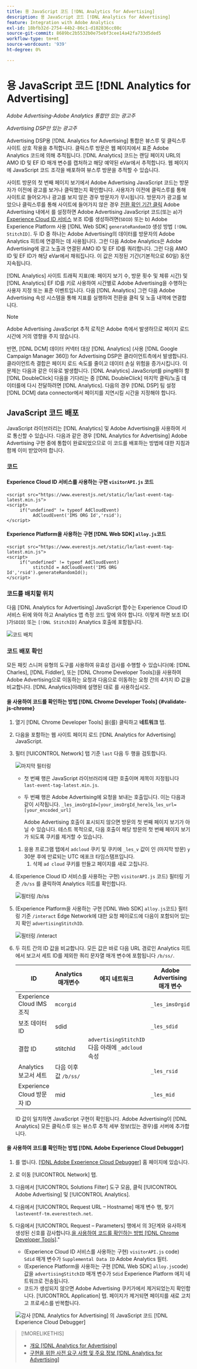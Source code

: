 ```yaml
---
title: 용 JavaScript 코드 [!DNL Analytics for Advertising]
description: 용 JavaScript 코드 [!DNL Analytics for Advertising]
feature: Integration with Adobe Analytics
exl-id: 18bfb32d-2754-44b2-86c1-d102836cc08c
source-git-commit: 8689bc2b5532b0e75ebf3cee14a42fa733d5ded5
workflow-type: tm+mt
source-wordcount: '939'
ht-degree: 0%

---
```


# 용 JavaScript 코드 [!DNL Analytics for Advertising]

*Adobe Advertising-Adobe Analytics 통합만 있는 광고주*

*Advertising DSP만 있는 광고주*

Advertising DSP용 [!DNL Analytics for Advertising] 통합은 뷰스루 및 클릭스루 사이트 상호 작용을 추적합니다. 클릭스루 방문은 웹 페이지에서 표준 Adobe Analytics 코드에 의해 추적됩니다. [!DNL Analytics] 코드는 랜딩 페이지 URL의 AMO ID 및 EF ID 매개 변수를 캡처하고 해당 예약된 eVar에서 추적합니다. 웹 페이지에 JavaScript 코드 조각을 배포하여 뷰스루 방문을 추적할 수 있습니다.

사이트 방문의 첫 번째 페이지 보기에서 Adobe Advertising JavaScript 코드는 방문자가 이전에 광고를 보거나 클릭했는지 확인합니다. 사용자가 이전에 클릭스루를 통해 사이트로 들어오거나 광고를 보지 않은 경우 방문자가 무시됩니다. 방문자가 광고를 보았으나 클릭스루를 통해 사이트에 들어가지 않은 경우 [전환 확인 기간 클릭](/help/integrations/analytics/prerequisites.md#lookback-a4adc) Adobe Advertising 내에서 를 설정하면 Adobe Advertising JavaScript 코드(또는 a)가 [Experience Cloud ID 서비스](https://experienceleague.adobe.com/docs/id-service/using/home.html) 보조 ID를 생성하려면(`SDID`) 또는 b) Adobe Experience Platform 사용 [!DNL Web SDK] `generateRandomID` 생성 방법 `[!DNL StitchID]`. 두 ID 중 하나는 Adobe Advertising의 데이터를 방문자의 Adobe Analytics 히트에 연결하는 데 사용됩니다. 그런 다음 Adobe Analytics은 Adobe Advertising에 광고 노출과 연결된 AMO ID 및 EF ID를 쿼리합니다. 그런 다음 AMO ID 및 EF ID가 해당 eVar에서 채워집니다. 이 값은 지정된 기간(기본적으로 60일) 동안 지속됩니다.

[!DNL Analytics] 사이트 트래픽 지표(예: 페이지 보기 수, 방문 횟수 및 체류 시간) 및 [!DNL Analytics] EF ID를 키로 사용하여 시간별로 Adobe Advertising을 수행하는 사용자 지정 또는 표준 이벤트입니다. 다음 [!DNL Analytics] 그런 다음 Adobe Advertising 속성 시스템을 통해 지표를 실행하여 전환을 클릭 및 노출 내역에 연결합니다.

>[!NOTE]
>
>Adobe Advertising JavaScript 추적 로직은 Adobe 측에서 발생하므로 페이지 로드 시간에 거의 영향을 주지 않습니다.
>
>반면, [!DNL DCM] 데이터 커넥터 대상 [!DNL Analytics] (사용 [!DNL Google Campaign Manager 360]) for Advertising DSP은 클라이언트측에서 발생합니다. 클라이언트측 결합은 페이지 로드 속도를 줄이고 데이터 손실 위험을 증가시킵니다. 이 문제는 다음과 같은 이유로 발생합니다. [!DNL Analytics] JavaScript를 ping해야 함 [!DNL DoubleClick] 다음을 기다리는 중 [!DNL DoubleClick] 마지막 클릭/노출 데이터를에 다시 전달하려면 [!DNL Analytics]. 다음의 경우 [!DNL DSP] 팀 설정 [!DNL DCM] data connector에서 페이지를 지연시킬 시간을 지정해야 합니다.

## JavaScript 코드 배포

JavaScript 라이브러리는 [!DNL Analytics] 및 Adobe Advertising을 사용하여 서로 통신할 수 있습니다. 다음과 같은 경우 [!DNL Analytics for Advertising] Adobe Advertising 구현 중에 통합이 완료되었으므로 이 코드를 배포하는 방법에 대한 지침과 함께 이미 받았어야 합니다.

### 코드

#### Experience Cloud ID 서비스를 사용하는 구현 `visitorAPI.js` 코드

```
<script src="https://www.everestjs.net/static/le/last-event-tag-latest.min.js">
<script>
     if("undefined" != typeof AdCloudEvent) 
          AdCloudEvent('IMS ORG Id','rsid');
</script>
```

#### Experience Platform을 사용하는 구현 [!DNL Web SDK] `alloy.js`코드

```
<script src="https://www.everestjs.net/static/le/last-event-tag-latest.min.js">
<script>
     if("undefined" != typeof AdCloudEvent) 
          stitchId = AdCloudEvent('IMS ORG Id','rsid').generateRandomId();
</script>
```

### 코드를 배치할 위치

다음 [!DNL Analytics for Advertising] JavaScript 함수는 Experience Cloud ID 서비스 뒤에 와야 하고 Analytics 앱 측정 코드 앞에 와야 합니다. 이렇게 하면 보조 ID( )가`SDID`) 또는 `[!DNL StitchID]` Analytics 호출에 포함됩니다.

![코드 배치](/help/integrations/assets/a4adc-code-placement.png)

### 코드 배포 확인

모든 패킷 스니퍼 유형의 도구를 사용하여 유효성 검사를 수행할 수 있습니다(예: [!DNL Charles], [!DNL Fiddler], 또는 [!DNL Chrome Developer Tools])을 사용하여 Adobe Advertising으로 이동하는 요청과 다음으로 이동하는 요청 간의 4가지 ID 값을 비교합니다. [!DNL Analytics]아래에 설명된 대로 를 사용하십시오.

#### 을 사용하여 코드를 확인하는 방법 [!DNL Chrome Developer Tools] {#validate-js-chrome}

1. 열기 [!DNL Chrome Developer Tools] 을(를) 클릭하고 **네트워크** 탭.

1. 다음을 포함하는 웹 사이트 페이지 로드 [!DNL Analytics for Advertising] JavaScript.

1. 필터 [!UICONTROL Network] 탭 기준 `last` 다음 두 행을 검토합니다.

   ![마지막 필터링](/help/integrations/assets/a4adc-code-validation-filter-last.png)

   * 첫 번째 행은 JavaScript 라이브러리에 대한 호출이며 제목이 지정됩니다 `last-event-tag-latest.min.js`.
   * 두 번째 행은 Adobe Advertising에 요청을 보내는 호출입니다. 이는 다음과 같이 시작됩니다. `_les_imsOrgId=[your_imsOrgId_here]&_les_url=[your_encoded_url]`

     Adobe Advertising 호출이 표시되지 않으면 방문의 첫 번째 페이지 보기가 아닐 수 있습니다. 테스트 목적으로, 다음 호출이 해당 방문의 첫 번째 페이지 보기가 되도록 쿠키를 제거할 수 있습니다.

   1. 응용 프로그램 탭에서 `adcloud` 쿠키 및 쿠키에 `_les_v` 값이 인 (마지막 방문) `y` 30분 후에 만료되는 UTC 에포크 타임스탬프입니다.
      1. 삭제 `ad cloud` 쿠키를 만들고 페이지를 새로 고칩니다.

1. (Experience Cloud ID 서비스를 사용하는 구현) `visitorAPI.js` 코드) 필터링 기준 `/b/ss` 를 클릭하여 Analytics 히트를 확인합니다.

   ![필터링 `/b/ss`](/help/integrations/assets/a4adc-code-validation-filter-bss.png)

1. (Experience Platform을 사용하는 구현 [!DNL Web SDK] `alloy.js`코드) 필터링 기준 `/interact` Edge Network에 대한 요청 페이로드에 다음이 포함되어 있는지 확인 `advertisingStitchID`.

   ![필터링 `/interact`](/help/integrations/assets/a4adc-code-validation-filter-interact.png)

1. 두 히트 간의 ID 값을 비교합니다. 모든 값은 바로 다음 URL 경로인 Analytics 히트에서 보고서 세트 ID를 제외한 쿼리 문자열 매개 변수에 포함됩니다 `/b/ss/`.

   | ID | Analytics 매개변수 | 에지 네트워크 | Adobe Advertising 매개 변수 |
   | --- | --- | --- | --- |
   | Experience Cloud IMS 조직 | `mcorgid` |  | `_les_imsOrgid` |
   | 보조 데이터 ID | sdid |  | `_les_sdid` |
   | 결합 ID | stitchId | `advertisingStitchID` 다음 아래에 `_adcloud` 속성 |  |
   | Analytics 보고서 세트 | 다음 이후 값 `/b/ss/` | | `_les_rsid` |
   | Experience Cloud 방문자 ID | mid |  | `_les_mid` |

   ID 값이 일치하면 JavaScript 구현이 확인됩니다. Adobe Advertising이 [!DNL Analytics] 모든 클릭스루 또는 뷰스루 추적 세부 정보(있는 경우)를 서버에 추가합니다.

#### 을 사용하여 코드를 확인하는 방법 [!DNL Adobe Experience Cloud Debugger]

1. 를 엽니다. [[!DNL Adobe Experience Cloud Debugger]](https://experienceleague.adobe.com/docs/debugger/using-v2/summary.html) 홈 페이지에 있습니다.
1. 로 이동 [!UICONTROL Network] 탭.
1. 다음에서 [!UICONTROL Solutions Filter] 도구 모음, 클릭 [!UICONTROL Adobe Advertising] 및 [!UICONTROL Analytics].
1. 다음에서 [!UICONTROL Request URL – Hostname] 매개 변수 행, 찾기 `lasteventf-tm.everesttech.net`.
1. 다음에서 [!UICONTROL Request – Parameters] 행에서 의 3단계와 유사하게 생성된 신호를 감사합니다.[을 사용하여 코드를 확인하는 방법 [!DNL Chrome Developer Tools]](#validate-js-chrome).&quot;
   * (Experience Cloud ID 서비스를 사용하는 구현) `visitorAPI.js` code) `Sdid` 매개 변수가 `Supplemental Data ID` Adobe Analytics 필터.
   * (Experience Platform을 사용하는 구현 [!DNL Web SDK] `alloy.js`code) 값을 `advertisingStitchID` 매개 변수가 `Sdid` Experience Platform 에지 네트워크로 전송됩니다.
   * 코드가 생성되지 않으면 Adobe Advertising 쿠키가에서 제거되었는지 확인합니다. [!UICONTROL Application] 탭. 페이지가 제거되면 페이지를 새로 고치고 프로세스를 반복합니다.

   ![감사 [!DNL Analytics for Advertising] 의 JavaScript 코드 [!DNL Experience Cloud Debugger]](/help/integrations/assets/a4adc-js-audit-debugger.png)

>[!MORELIKETHIS]
>
>* [개요 [!DNL Analytics for Advertising]](overview.md)
>* [구현을 위한 사전 요구 사항 및 주요 정보 [!DNL Analytics for Advertising]](prerequisites.md)
